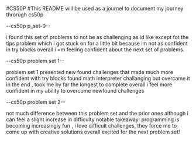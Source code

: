 #CS50P
#This README will be used as a journel to document my journey throrugh cs50p 


--cs50p p_set-0--

i found this set of problems to not be as challenging as id like except fot the tips problem which i got stuck on for a little bit because im not as confident in try blocks
overall i =m feeling confident about the next set of problems.

--cs50p problem set 1--

problem set 1 presented new found challenges  that made much more confident with try blocks
found math interpreter challanging but overcame it in the end , took me by far the longest to complete 
overall i feel more confident in my ability to overcome newfound challenges 

--cs50p problem set 2--

not much difference between this problem set and the prior ones although i can feel a slight increase in difficulty 
notable takeaway: programming is becoming increasingly fun , i love difficult challenges, they force me to come up with creative solutions 
overall excited for the next problem set!

